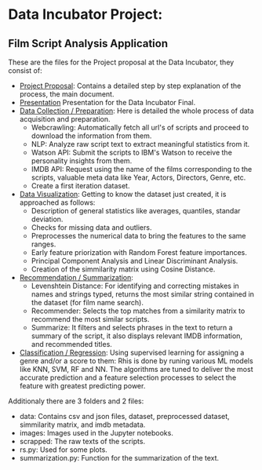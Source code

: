 # Data Incubator Project:
## Film Script Analysis Application
These are the files for the Project proposal at the Data Incubator, they consist of:
- [Project Proposal](https://github.com/luisecastro/dataInc/blob/master/project_proposal.pdf): Contains a detailed step by step explanation of the process, the main document.
- [Presentation](https://github.com/luisecastro/dataInc/blob/master/script_analysis.pdf) Presentation for the Data Incubator Final.
- [Data Collection / Preparation](https://github.com/luisecastro/dataInc/blob/master/data_pre.ipynb): Here is detailed the whole process of data acquisition and preparation.
 	- Webcrawling: Automatically fetch all url's of scripts and proceed to download the information from them.
    - NLP: Analyze raw script text to extract meaningful statistics from it.
    - Watson API: Submit the scripts to IBM's Watson to receive the personality insights from them.
    - IMDB API: Request using the name of the films corresponding to the scripts, valuable meta data like Year, Actors, Directors, Genre, etc.
    - Create a first iteration dataset.
- [Data Visualization](https://github.com/luisecastro/dataInc/blob/master/data_viz.ipynb): Getting to know the dataset just created, it is approached as follows: 
	- Description of general statistics like averages, quantiles, standar deviation.
	- Checks for missing data and outliers.
	- Preprocesses the numerical data to bring the features to the same ranges.
	- Early feature priorization with Random Forest feature importances.
	- Principal Component Analysis and Linear Discriminant Analysis.
	- Creation of the simmilarity matrix using Cosine Distance.
- [Recommendation / Summarization](https://github.com/luisecastro/dataInc/blob/master/rec_sum.ipynb):
	- Levenshtein Distance: For identifying and correcting mistakes in names and strings typed, returns the most similar string contained in the dataset (for film name search).
	- Recommender: Selects the top matches from a similarity matrix to recommend the most similar scripts.
	- Summarize: It filters and selects phrases in the text to return a summary of the script, it also displays relevant IMDB information, and recommended titles.
- [Classification / Regression](https://github.com/luisecastro/dataInc/blob/master/reg_class.ipynb): Using supervised learning for assigning a genre and/or a score to them: Rhis is done by runing various ML models like KNN, SVM, RF and NN. The algorithms are tuned to deliver the most accurate prediction and a feature selection processes to select the feature with greatest predicting power.

Additionaly there are 3 folders and 2 files:
- data: Contains csv and json files, dataset, preprocessed dataset, simmilarity matrix, and imdb metadata.
- images: Images used in the Jupyter notebooks.
- scrapped: The raw texts of the scripts.
- rs.py: Used for some plots.
- summarization.py: Function for the summarization of the text.
